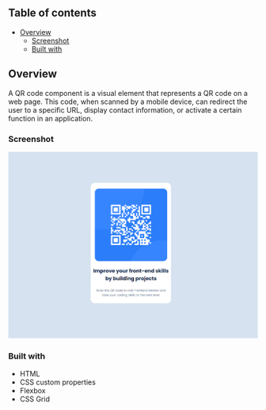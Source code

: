 ## Table of contents

- [Overview](#overview)
  - [Screenshot](#screenshot)
  - [Built with](#built-with)

## Overview
A QR code component is a visual element that represents a QR code on a web page. This code, when scanned by a mobile device, can redirect the user to a specific URL, display contact information, or activate a certain function in an application.

### Screenshot
![Screenshot](preview.PNG)

### Built with
- HTML
- CSS custom properties
- Flexbox
- CSS Grid